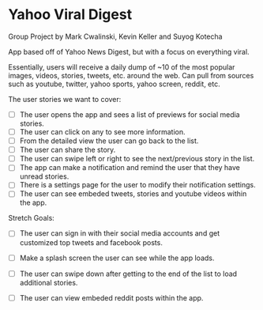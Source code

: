 Yahoo Viral Digest
=============

Group Project by Mark Cwalinski, Kevin Keller and Suyog Kotecha

App based off of Yahoo News Digest, but with a focus on everything viral.

Essentially, users will receive a daily dump of ~10 of the most popular images, videos, stories, tweets, etc. around the web.  Can pull from sources such as youtube, twitter, yahoo sports, yahoo screen, reddit, etc.

The user stories we want to cover:
   - [ ] The user opens the app and sees a list of previews for social media stories.
   - [ ] The user can click on any to see more information.
   - [ ] From the detailed view the user can go back to the list.
   - [ ] The user can share the story.
   - [ ] The user can swipe left or right to see the next/previous story in the list.
   - [ ] The app can make a notification and remind the user that they have unread stories.
   - [ ] There is a settings page for the user to modify their notification settings.
   - [ ] The user can see embeded tweets, stories and youtube videos within the app.

Stretch Goals:
   - [ ] The user can sign in with their social media accounts and get customized top tweets and facebook posts. 
   - [ ] Make a splash screen the user can see while the app loads.  
   - [ ] The user can swipe down after getting to the end of the list to load additional stories. 
   - [ ] The user can view embeded reddit posts within the app.

